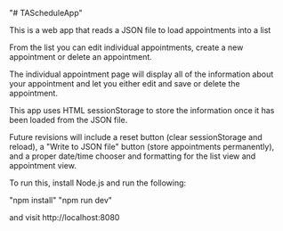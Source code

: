 "# TAScheduleApp" 

This is a web app that reads a JSON file to load appointments into a list

From the list you can edit individual appointments, create a new appointment or delete an appointment.

The individual appointment page will display all of the information about your appointment and let you either edit and save or delete the appointment.

This app uses HTML sessionStorage to store the information once it has been loaded from the JSON file.

Future revisions will include a reset button (clear sessionStorage and reload), a "Write to JSON file" button (store appointments permanently), and a proper date/time chooser and formatting for the list view and appointment view.

To run this, install Node.js and run the following:

"npm install"
"npm run dev"

and visit http://localhost:8080